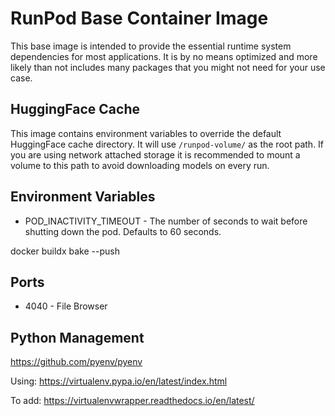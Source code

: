 # RunPod Base Container Image

This base image is intended to provide the essential runtime system dependencies for most applications. It is by no means optimized and more likely than not includes many packages that you might not need for your use case.

## HuggingFace Cache

This image contains environment variables to override the default HuggingFace cache directory. It will use `/runpod-volume/` as the root path. If you are using network attached storage it is recommended to mount a volume to this path to avoid downloading models on every run.

## Environment Variables

- POD_INACTIVITY_TIMEOUT - The number of seconds to wait before shutting down the pod. Defaults to 60 seconds.

docker buildx bake --push


## Ports

- 4040 - File Browser


## Python Management

https://github.com/pyenv/pyenv

Using:
https://virtualenv.pypa.io/en/latest/index.html

To add:
https://virtualenvwrapper.readthedocs.io/en/latest/
